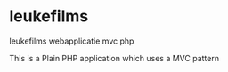 # leukefilms
leukefilms webapplicatie mvc php

This is a Plain PHP application which uses a MVC pattern






